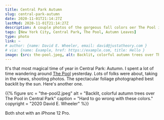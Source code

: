 ```yaml
---
title: Central Park Autumn
slug: central-park-autumn
date: 2020-11-01T21:14:27Z
lastMod: 2020-11-01T21:14:27Z
description: A couple photos of the gorgeous fall colors oer The Pool in Central Park.
tags: [New York City, Central Park, The Pool, Autumn Leaves]
type: photo
link: ~
# author: {name: David E. Wheeler, email: david@justatheory.com }
# via: {name: Example, href: https://example.com, title: Hello }
image: {src: the-pool.jpeg, alt: Backlit, colorful autumn trees over The Pool in Central Park, caption: Autumn colors over The Pool, copyright: 2020 David E. Wheeler }
---
```


It's that most magical time of year in Central Park: Autumn. I spent a lot of
time wandering around [The Pool] yesterday. Lots of folks were about, taking in
the views, shooting photos. The spectacular foliage photographed best backlit
by the sun. Here's another one.

{{% figure
    src       = "the-pool2.jpeg"
    alt       = "Backlit, colorful autumn trees over The Pool in Central Park"
    caption   = "Hard to go wrong with these colors."
    copyright = "2020 David E. Wheeler"
%}}

Both shot with an iPhone 12 Pro.

  [The Pool]: https://www.centralparknyc.org/locations/the-pool
     "Central Park Conservancy: The Pool"